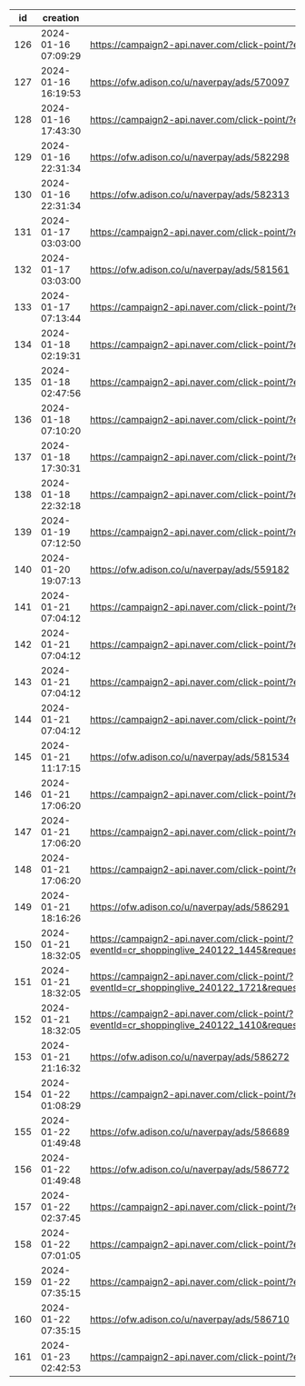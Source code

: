 | id  | creation            | url                                                                                                                                                                                | visit |
| --- | ------------------- | ---------------------------------------------------------------------------------------------------------------------------------------------------------------------------------- | ----- |
| 126 | 2024-01-16 07:09:29 | https://campaign2-api.naver.com/click-point/?eventId=cr_2024011701_2401_1237                                                                                                       |       |
| 127 | 2024-01-16 16:19:53 | https://ofw.adison.co/u/naverpay/ads/570097                                                                                                                                        |       |
| 128 | 2024-01-16 17:43:30 | https://campaign2-api.naver.com/click-point/?eventId=cr_shoppinglive_240117_1552                                                                                                   |       |
| 129 | 2024-01-16 22:31:34 | https://ofw.adison.co/u/naverpay/ads/582298                                                                                                                                        |       |
| 130 | 2024-01-16 22:31:34 | https://ofw.adison.co/u/naverpay/ads/582313                                                                                                                                        |       |
| 131 | 2024-01-17 03:03:00 | https://campaign2-api.naver.com/click-point/?eventId=cr_shoppinglive_240117_1139                                                                                                   |       |
| 132 | 2024-01-17 03:03:00 | https://ofw.adison.co/u/naverpay/ads/581561                                                                                                                                        |       |
| 133 | 2024-01-17 07:13:44 | https://campaign2-api.naver.com/click-point/?eventId=cr_2024011801_2401_1_1829                                                                                                     |       |
| 134 | 2024-01-18 02:19:31 | https://campaign2-api.naver.com/click-point/?eventId=cr_shoppinglive_240118_1817                                                                                                   |       |
| 135 | 2024-01-18 02:47:56 | https://campaign2-api.naver.com/click-point/?eventId=cr_shoppinglive_240118_1143                                                                                                   |       |
| 136 | 2024-01-18 07:10:20 | https://campaign2-api.naver.com/click-point/?eventId=cr_2024011902_2401_2_1810                                                                                                     |       |
| 137 | 2024-01-18 17:30:31 | https://campaign2-api.naver.com/click-point/?eventId=cr_2024011903_2401_1005                                                                                                       |       |
| 138 | 2024-01-18 22:32:18 | https://campaign2-api.naver.com/click-point/?eventId=cr_2024011905_2401_4_1425                                                                                                     |       |
| 139 | 2024-01-19 07:12:50 | https://campaign2-api.naver.com/click-point/?eventId=cr_2024012001_2402_1_1500                                                                                                     |       |
| 140 | 2024-01-20 19:07:13 | https://ofw.adison.co/u/naverpay/ads/559182                                                                                                                                        |       |
| 141 | 2024-01-21 07:04:12 | https://campaign2-api.naver.com/click-point/?eventId=cr_2024012204_2401_2_1647                                                                                                     |       |
| 142 | 2024-01-21 07:04:12 | https://campaign2-api.naver.com/click-point/?eventId=cr_npay_240122_1049                                                                                                           |       |
| 143 | 2024-01-21 07:04:12 | https://campaign2-api.naver.com/click-point/?eventId=cr_2024012201_2401_4_1605                                                                                                     |       |
| 144 | 2024-01-21 07:04:12 | https://campaign2-api.naver.com/click-point/?eventId=cr_2024012203_2401_4_1556                                                                                                     |       |
| 145 | 2024-01-21 11:17:15 | https://ofw.adison.co/u/naverpay/ads/581534                                                                                                                                        |       |
| 146 | 2024-01-21 17:06:20 | https://campaign2-api.naver.com/click-point/?eventId=cr_shoppinglive_240122_1410                                                                                                   |       |
| 147 | 2024-01-21 17:06:20 | https://campaign2-api.naver.com/click-point/?eventId=cr_shoppinglive_240122_1445                                                                                                   |       |
| 148 | 2024-01-21 17:06:20 | https://campaign2-api.naver.com/click-point/?eventId=cr_shoppinglive_240122_1721                                                                                                   |       |
| 149 | 2024-01-21 18:16:26 | https://ofw.adison.co/u/naverpay/ads/586291                                                                                                                                        |       |
| 150 | 2024-01-21 18:32:05 | https://campaign2-api.naver.com/click-point/?eventId=cr_shoppinglive_240122_1445&request_id=20240122T110922_82529fda473b41caaf035231b42da51f&placement=all&inventory=pay%3Ebenefit |       |
| 151 | 2024-01-21 18:32:05 | https://campaign2-api.naver.com/click-point/?eventId=cr_shoppinglive_240122_1721&request_id=20240122T110922_82529fda473b41caaf035231b42da51f&placement=all&inventory=pay%3Ebenefit |       |
| 152 | 2024-01-21 18:32:05 | https://campaign2-api.naver.com/click-point/?eventId=cr_shoppinglive_240122_1410&request_id=20240122T110922_82529fda473b41caaf035231b42da51f&placement=all&inventory=pay%3Ebenefit |       |
| 153 | 2024-01-21 21:16:32 | https://ofw.adison.co/u/naverpay/ads/586272                                                                                                                                        |       |
| 154 | 2024-01-22 01:08:29 | https://campaign2-api.naver.com/click-point/?eventId=cr_shoppinglive_240122_1435                                                                                                   |       |
| 155 | 2024-01-22 01:49:48 | https://ofw.adison.co/u/naverpay/ads/586689                                                                                                                                        |       |
| 156 | 2024-01-22 01:49:48 | https://ofw.adison.co/u/naverpay/ads/586772                                                                                                                                        |       |
| 157 | 2024-01-22 02:37:45 | https://campaign2-api.naver.com/click-point/?eventId=cr_shoppinglive_240122_1112                                                                                                   |       |
| 158 | 2024-01-22 07:01:05 | https://campaign2-api.naver.com/click-point/?eventId=cr_2024012301_2401_4_1509                                                                                                     |       |
| 159 | 2024-01-22 07:35:15 | https://campaign2-api.naver.com/click-point/?eventId=cr_2024012302_2401_2_1457                                                                                                     |       |
| 160 | 2024-01-22 07:35:15 | https://ofw.adison.co/u/naverpay/ads/586710                                                                                                                                        |       |
| 161 | 2024-01-23 02:42:53 | https://campaign2-api.naver.com/click-point/?eventId=cr_shoppinglive_240123_1150                                                                                                   |       |
